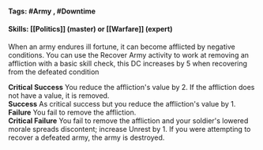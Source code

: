#### Tags: #Army , #Downtime 

#### Skills: [[Politics]] (master) or [[Warfare]] (expert)

When an army endures ill fortune, it can become afflicted by negative conditions. You can use the Recover Army activity to work at removing an affliction with a basic skill check, this DC increases by 5 when recovering from the defeated condition

**Critical Success** You reduce the affliction's value by 2. If the affliction does not have a value, it is removed.  
**Success** As critical success but you reduce the affliction's value by 1.
**Failure** You fail to remove the affliction.  
**Critical Failure** You fail to remove the affliction and your soldier's lowered morale spreads discontent; increase Unrest by 1. If you were attempting to recover a defeated army, the army is destroyed.